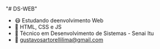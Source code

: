 "# DS-WEB"  

- 😷 Estudando deenvolvimento Web
- 👾 HTML, CSS e JS
- 🙈 Técnico em Desenvolvimento de Sistemas - Senai Itu
- 👀 gustavosartorellilima@gmail.com